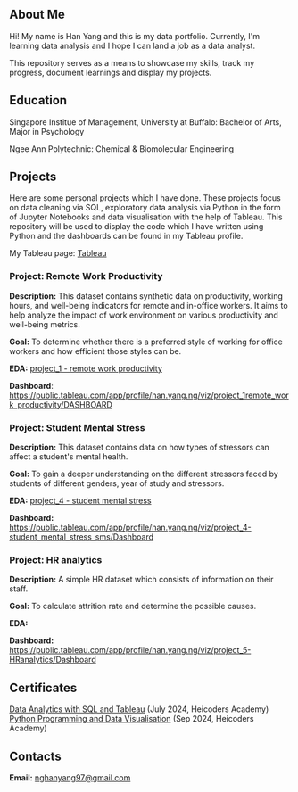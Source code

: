 ## About Me
Hi! My name is Han Yang and this is my data portfolio. Currently, I'm learning data analysis and I hope I can land a job as a data analyst. 

This repository serves as a means to showcase my skills, track my progress, document learnings and display my projects.


## Education
Singapore Institue of Management, University at Buffalo: Bachelor of Arts, Major in Psychology

Ngee Ann Polytechnic: Chemical & Biomolecular Engineering


## Projects
Here are some personal projects which I have done. These projects focus on data cleaning via SQL, exploratory data analysis via Python in the form of Jupyter Notebooks and data visualisation with the help of Tableau. This repository will be used to display the code which I have written using Python and the dashboards can be found in my Tableau profile.

My Tableau page: [Tableau](https://public.tableau.com/app/profile/han.yang.ng/vizzes)

### Project: Remote Work Productivity

**Description:** This dataset contains synthetic data on productivity, working hours, and well-being indicators for remote and in-office workers. It aims to help analyze the impact of work environment on various productivity and well-being metrics.

**Goal:** To determine whether there is a preferred style of working for office workers and how efficient those styles can be. 

**EDA:** [project_1 - remote work productivity](https://github.com/hunyoungg/jupyter_notebook/blob/515f6b38accee18fde6a270af699544c73b08b9a/project_1%20-%20remote%20work%20productivity.ipynb)

**Dashboard**: https://public.tableau.com/app/profile/han.yang.ng/viz/project_1remote_work_productivity/DASHBOARD


### Project: Student Mental Stress

**Description:** This dataset contains data on how types of stressors can affect a student's mental health. 

**Goal:** To gain a deeper understanding on the different stressors faced by students of different genders, year of study and stressors.

**EDA:** [project_4 - student mental stress](https://github.com/hunyoungg/jupyter_notebook/blob/675d6025dfca9e1c14c5d278593ed82367e2699e/project_4%20-%20student_mental_stress_dataset.ipynb)

**Dashboard:** https://public.tableau.com/app/profile/han.yang.ng/viz/project_4-student_mental_stress_sms/Dashboard


### Project: HR analytics

**Description:** A simple HR dataset which consists of information on their staff. 

**Goal:** To calculate attrition rate and determine the possible causes. 

**EDA:** 

**Dashboard:** https://public.tableau.com/app/profile/han.yang.ng/viz/project_5-HRanalytics/Dashboard


## Certificates

[Data Analytics with SQL and Tableau](https://cert.heicodersacademy.com/ZHYW8WFWRP) (July 2024, Heicoders Academy)   
[Python Programming and Data Visualisation](https://cert.heicodersacademy.com/1WSZZZKRJT) (Sep 2024, Heicoders Academy)


## Contacts
**Email:** nghanyang97@gmail.com
